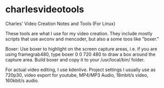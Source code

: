 # charlesvideotools

Charles' Video Creation Notes and Tools (For Linux)

These tools are what I use for my video creation.  They include mostly scripts that use avconv and mencoder, but also a some toos like "boxer."

Boxer: Use boxer to highlight on the screen capture areas, i.e. if you are using framegrab480, type boxer 0 0 720 480 to draw a box around the capture area.  Build boxer and copy it to your /usr/local/bin/ folder.

For actual video editing, I use kdenlive. Project settings I usually use as 720p30, video export for youtube, MP4/MP3 Audio, 18mbit/s video, 160kbit/s audio.

